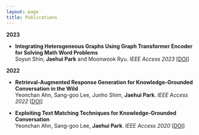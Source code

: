 ```yaml
---
layout: page
title: Publications
---
```


**2023**

- **Integrating Heterogeneous Graphs Using Graph Transformer Encoder for Solving Math Word Problems**  
  Soyun Shin, **Jaehui Park** and Moonwook Ryu. 
  *IEEE Access 2023* [<a href="https://ieeexplore.ieee.org/document/9982598">DOI</a>]   

**2022**

- **Retrieval-Augmented Response Generation for Knowledge-Grounded Conversation in the Wild**  
  Yeonchan Ahn, Sang-goo Lee, Junho Shim, **Jaehui Park**. 
  *IEEE Access 2022* [<a href="https://ieeexplore.ieee.org/document/9982598">DOI</a>] 

- **Exploiting Text Matching Techniques for Knowledge-Grounded Conversation**  
  Yeonchan Ahn, Sang-goo Lee, **Jaehui Park**. 
  *IEEE Access 2020* [<a href="https://ieeexplore.ieee.org/document/9982598">DOI</a>]



